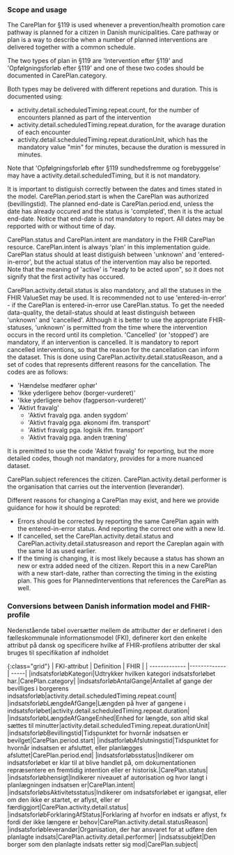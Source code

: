 ### Scope and usage
The CarePlan for §119 is used whenever a prevention/health promotion care pathway is planned for a citizen in Danish municipalities. Care pathway or plan is a way to describe when a number of planned interventions are delivered together with a common schedule.

The two types of plan in §119 are 'Intervention efter §119' and 'Opfølgningsforløb efter §119' and one of these two codes should be documented in CarePlan.category.

Both types may be delivered with different repetions and duration.
This is documented using:
* activity.detail.scheduledTiming.repeat.count, for the number of encounters planned as part of the intervention
* activity.detail.scheduledTiming.repeat.duration, for the avarage duration of each encounter
* activity.detail.scheduledTiming.repeat.durationUnit, which has the mandatory value "min" for minutes, because the duration is messured in minutes.

Note that 'Opfølgningsforløb efter §119 sundhedsfremme og forebyggelse' may have a activity.detail.scheduledTiming, but it is not mandatory.

It is important to distiguish correctly between the dates and times stated in the model. CarePlan.period.start is when the CarePlan was authorized (bevillingstid). The planned end-date is CarePlan.period.end, unless the date has already occured and the status is 'completed', then it is the actual end-date. Notice that end-date is not mandatory to report. All dates may be repported with or without time of day.

CarePlan.status and CarePlan.intent are mandatory in the FHIR CarePlan resource. CarePlan.intent is always 'plan' in this implementation guide. CarePlan status should at least distiguish between 'unknown' and 'entered-in-error', but the actual status of the intervention may also be reported. Note that the meaning of 'active' is "ready to be acted upon", so it does not signify that the first activity has occured.

CarePlan.activity.detail.status is also mandatory, and all the statuses in the FHIR ValueSet may be used. It is recommended not to use 'entered-in-error' - if the CarePlan is entered-in-error use CarePlan.status. To get the needed data-quality, the detail-status should at least distinguish between 'unknown' and 'cancelled'. Although it is better to use the appropriate FHIR-statuses, 'unknown' is permitted from the time where the intervention occurs in the record until its completion. 'Cancelled' (or 'stopped') are mandatory, if an intervention is cancelled. It is mandatory to report cancelled interventions, so that the reason for the cancellation can inform the dataset. This is done using CarePlan.activity.detail.statusReason, and a set of codes that represents different reasons for the cancellation. The codes are as follows:

* 'Hændelse medfører ophør'
* 'Ikke yderligere behov (borger-vurderet)'
* 'Ikke yderligere behov (fagperson-vurderet)' 
* 'Aktivt fravalg'
    * 'Aktivt fravalg pga. anden sygdom'
    * 'Aktivt fravalg pga. økonomi ifm. transport'
    * 'Aktivt fravalg pga. logisik ifm. transport' 
    * 'Aktivt fravalg pga. anden træning'

It is premitted to use the code 'Aktivt fravalg' for reporting, but the more detailed codes, though not mandatory, provides for a more nuanced dataset.

CarePlan.subject references the citizen. CarePlan.activity.detail.performer is the organisation that carries out the intervention (leverandør).

Different reasons for changing a CarePlan may exist, and here we provide guidance for how it should be reproted:
* Errors should be corrected by reporting the same CarePlan again with the entered-in-error status. And reporting the correct one with a new Id.
* If cancelled, set the CarePlan.activity.detail.status and CarePlan.activity.detail.statusreason and report the Careplan again with the same Id as used earlier.
* If the timing is changing, it is most likely because a status has shown an new or extra added need of the citizen. Report this in a new CarePlan with a new start-date, rather than correcting the timing in the existing plan. This goes for PlannedInterventions that references the CarePlan as well. 

### Conversions between Danish information model and FHIR-profile

Nedenstående tabel oversætter mellem de attributter der er defineret i den fælleskommunale informationsmodel (FKI), definerer kort den enkelte attribut på dansk og specificere hvilke af FHIR-profilens atributter der skal bruges til specifikation af indholdet

{:class="grid"}
|   FKI-attribut      | Definition        | FHIR  |
| ------------- |-------------| -----|
|indsatsforløbKategori|Udtrykker hvilken kategori indsatsforløbet har.|CarePlan.category|
|indsatsforløbAntalGange|Antallet af gange der bevilliges i borgerens indsatsforløb|activity.detail.scheduledTiming.repeat.count|
|indsatsforløbLængdeAfGange|Længden på hver af gangene i indsatsforløbet|activity.detail.scheduledTiming.repeat.duration|
|indsatsforløbLængdeAfGangeEnhed|Enhed for længde, son altid skal sættes til minutter|activity.detail.scheduledTiming.repeat.durationUnit|
|indsatsforløbBevillingstid|Tidspunktet for hvornår indsatsen er bevilget|CarePlan.period.start|
|indsatforløbAfslutningstid|Tidspunktet for hvornår indsatsen er afsluttet, eller planlægges afsluttet|CarePlan.period.end|
|indsatsforløbsstatus|Indikerer om indsatsforløbet er klar til at blive handlet på, om dokumentationen repræsentere en fremtidig intention eller er historisk.|CarePlan.status|
|indsatsforløbhensigt|Indikerer niveauet af autorisation og hvor langt i planlægningen indsatsen er|CarePlan.intent|
|indsatsforløbsAktivitetsstatus|Indikerer om indsatsforløbet er igangsat, eller om den ikke er startet, er aflyst, eller er færdiggjort|CarePlan.activity.detail.status|
|indsatsforløbForklaringAfStatus|Forklaring af hvorfor en indsats er aflyst, fx fordi der ikke længere er behov|CarePlan.activity.detail.statusReason|
|indsatsforløbleverandør|Organisation, der har ansvaret for at udføre den planlagte indsats|CarePlan.activity.detail.performer|
|indsatssubjekt|Den borger som den planlagte indsats retter sig mod|CarePlan.subject|
